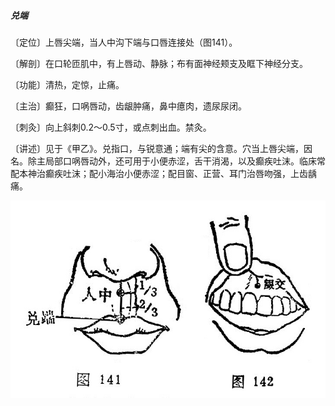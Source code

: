 ##### 兑端

〔定位〕上唇尖端，当人中沟下端与口唇连接处（图141）。

〔解剖〕在口轮匝肌中，有上唇动、静脉；布有面神经颊支及眶下神经分支。

〔功能〕清热，定惊，止痛。

〔主治〕癫狂，口㖞唇动，齿龈肿痛，鼻中癔肉，遗尿尿闭。

〔刺灸〕向上斜刺0.2～0.5寸，或点刺出血。禁灸。

〔讲述〕见于《甲乙》。兑指口，与锐意通；端有尖的含意。穴当上唇尖端，因名。除主局部口㖞唇动外，还可用于小便赤涩，舌干消渴，以及癫疾吐沫。临床常配本神治癫疾吐沫；配小海治小便赤涩；配目窗、正营、耳门治唇吻强，上齿龋痛。

![](img/图141、142.jpg)
